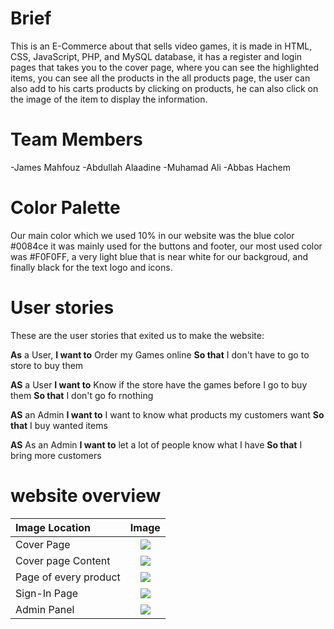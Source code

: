 # Brief

This is an E-Commerce about that sells video games, it is made in HTML, CSS, JavaScript, PHP, and MySQL database, it has a register and login pages that takes you to the cover page, where you can see the highlighted items, you can see all the products in the all products page, the user can also add to his carts products by clicking on products, he can also click on the image of the item to display the information.

# Team Members

-James Mahfouz
-Abdullah Alaadine
-Muhamad Ali
-Abbas Hachem

# Color Palette

Our main color which we used 10% in our website was the blue color #0084ce it was mainly used for the buttons and footer, our most used color was #F0F0FF, a very light blue that is near white for our backgroud, and finally black for the text logo and icons.

# User stories

These are the user stories that exited us to make the website:

**As** a User,
**I want to** Order my Games online
**So that** I don't have to go to store to buy them

**AS** a User
**I want to** Know if the store have the games before I go to buy them
**So that** I don't go fo rnothing

**AS** an Admin
**I want to** I want to know what products my customers want
**So that** I buy wanted items

**AS** As an Admin
**I want to** let a lot of people know what I have
**So that** I bring more customers

# website overview

| Image Location        |         Image         |
| :-------------------- | :-------------------: |
| Cover Page            |    ![](cover.png)     |
| Cover page Content    | ![](covercontent.png) |
| Page of every product |  ![](allproduct.png)  |
| Sign-In Page          |    ![](Signin.png)    |
| Admin Panel           |    ![](admin.png)     |
